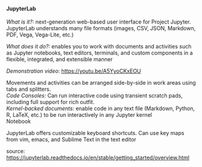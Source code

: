 #### JupyterLab <br>

*What is it?:* next-generation web-based user interface for Project Jupyter. JupyterLab understands many file formats (images, CSV, JSON, Markdown, PDF, Vega, Vega-Lite, etc.)<br>

*What does it do?:* enables you to work with documents and activities such as Jupyter notebooks, text editors, terminals, and custom components in a flexible, integrated, and extensible manner<br>

*Demonstration video:* https://youtu.be/A5YyoCKxEOU <br>

Movements and activities can be arranged side-by-side in work areas using tabs and splitters. <br>
*Code Consoles:* Can run interactive code using transient scratch pads, including full support for rich outfit.<br>
*Kernel-backed documents:* enable code in any text file (Markdown, Python, R, LaTeX, etc.) to be run interactively in any Jupyter kernel <br>
Notebook <br>

JupyterLab offers customizable keyboard shortcuts. Can use key maps from vim, emacs, and Sublime Text in the text editor <br>


source: https://jupyterlab.readthedocs.io/en/stable/getting_started/overview.html <br>
